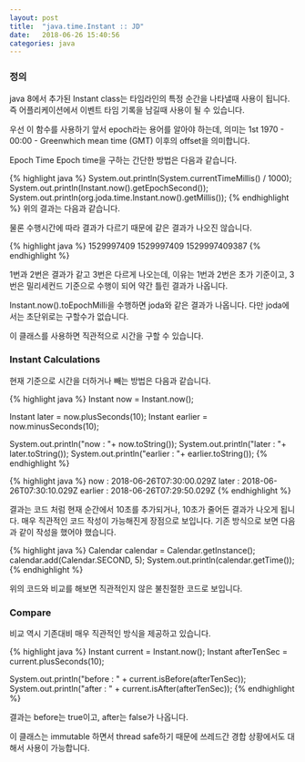 ```yaml
---
layout: post
title:  "java.time.Instant :: JD"
date:   2018-06-26 15:40:56
categories: java
---
```

### 정의
java 8에서 추가된 Instant class는 타임라인의 특정 순간을 나타낼때 사용이 됩니다. 즉 어플리케이션에서 이벤트 타임 기록을 남길때 사용이 될 수 있습니다.

우선 이 함수를 사용하기 앞서 epoch라는 용어를 알아야 하는데, 의미는 1st 1970 - 00:00 - Greenwhich mean time (GMT) 이후의 offset을 의미합니다.



Epoch Time
Epoch time을 구하는 간단한 방법은 다음과 같습니다.

{% highlight java %}
System.out.println(System.currentTimeMillis() / 1000);
System.out.println(Instant.now().getEpochSecond());
System.out.println(org.joda.time.Instant.now().getMillis());
{% endhighlight %}
위의 결과는 다음과 같습니다.

물론 수행시간에 따라 결과가 다르기 때문에 같은 결과가 나오진 않습니다.

{% highlight java %}
1529997409
1529997409
1529997409387
{% endhighlight %}

1번과 2번은 결과가 같고 3번은 다르게 나오는데, 이유는 1번과 2번은 초가 기준이고, 3번은 밀리세컨드 기준으로 수행이 되어 약간 틀린 결과가 나옵니다.

Instant.now().toEpochMilli을 수행하면 joda와 같은 결과가 나옵니다. 다만 joda에서는 초단위로는 구할수가 없습니다.

이 클래스를 사용하면 직관적으로 시간을 구할 수 있습니다.


### Instant Calculations
현재 기준으로 시간을 더하거나 빼는 방법은 다음과 같습니다.

{% highlight java %}
Instant now = Instant.now();

Instant later = now.plusSeconds(10);
Instant earlier = now.minusSeconds(10);

System.out.println("now : "+ now.toString());
System.out.println("later : "+ later.toString());
System.out.println("earlier : "+ earlier.toString());
{% endhighlight %}

{% highlight java %}
now : 2018-06-26T07:30:00.029Z
later : 2018-06-26T07:30:10.029Z
earlier : 2018-06-26T07:29:50.029Z
{% endhighlight %}

결과는 코드 처럼 현재 순간에서 10초를 추가되거나, 10초가 줄어든 결과가 나오게 됩니다. 매우 직관적인 코드 작성이 가능해진게 장점으로 보입니다.
기존 방식으로 보면 다음과 같이 작성을 했어야 했습니다.

{% highlight java %}
Calendar calendar = Calendar.getInstance();
calendar.add(Calendar.SECOND, 5);
System.out.println(calendar.getTime());
{% endhighlight %}

위의 코드와 비교를 해보면 직관적인지 않은 불친절한 코드로 보입니다.


### Compare
비교 역시 기존대비 매우 직관적인 방식을 제공하고 있습니다.

{% highlight java %}
Instant current = Instant.now();
Instant afterTenSec = current.plusSeconds(10);

System.out.println("before : " + current.isBefore(afterTenSec));
System.out.println("after : " + current.isAfter(afterTenSec));
{% endhighlight %}

결과는 before는 true이고, after는 false가 나옵니다.

이 클래스는 immutable 하면서 thread safe하기 때문에 쓰레드간 경합 상황에서도 대해서 사용이 가능합니다.
